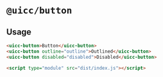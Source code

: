 # `@uicc/button`

## Usage

```html
<uicc-button>Button</uicc-button>
<uicc-button outline="outline">Outlined</uicc-button>
<uicc-button disabled="disabled">Disabled</uicc-button>

<script type="module" src="dist/index.js"></script>
```
